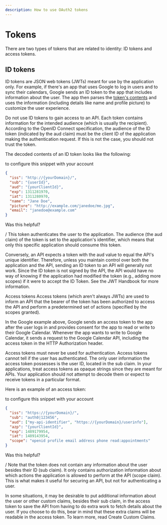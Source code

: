 ```yaml
---
description: How to use OAuth2 tokens
---
```


# Tokens

There are two types of tokens that are related to identity: ID tokens and access tokens.

## ID tokens

ID tokens are JSON web tokens (JWTs) meant for use by the application only. For example, if there's an app that uses Google to log in users and to sync their calendars, Google sends an ID token to the app that includes information about the user. The app then parses the [token's contents](https://openid.net/specs/openid-connect-core-1_0.html#StandardClaims) and uses the information (including details like name and profile picture) to customize the user experience.

Do not use ID tokens to gain access to an API. Each token contains information for the intended audience (which is usually the recipient). According to the OpenID Connect specification, the audience of the ID token (indicated by the aud claim) must be the client ID of the application making the authentication request. If this is not the case, you should not trust the token.

The decoded contents of an ID token looks like the following:

to configure this snippet with your account

```json
{
  "iss": "http://{yourDomain}/",
  "sub": "{userId}",
  "aud": "{yourClientId}",
  "exp": 1311281970,
  "iat": 1311280970,
  "name": "Jane Doe",
  "picture": "http://example.com/janedoe/me.jpg",
  "email": "janedoe@example.com"
}
```

Was this helpful?

/
This token authenticates the user to the application. The audience (the aud claim) of the token is set to the application's identifier, which means that only this specific application should consume this token.

Conversely, an API expects a token with the aud value to equal the API's unique identifier. Therefore, unless you maintain control over both the application and the API, sending an ID token to an API will generally not work. Since the ID token is not signed by the API, the API would have no way of knowing if the application had modified the token (e.g., adding more scopes) if it were to accept the ID Token. See the JWT Handbook for more information.

Access tokens
Access tokens (which aren't always JWTs) are used to inform an API that the bearer of the token has been authorized to access the API and perform a predetermined set of actions (specified by the scopes granted).

In the Google example above, Google sends an access token to the app after the user logs in and provides consent for the app to read or write to their Google Calendar. Whenever the app wants to write to Google Calendar, it sends a request to the Google Calendar API, including the access token in the HTTP Authorization header.

Access tokens must never be used for authentication. Access tokens cannot tell if the user has authenticated. The only user information the access token possesses is the user ID, located in the sub claim. In your applications, treat access tokens as opaque strings since they are meant for APIs. Your application should not attempt to decode them or expect to receive tokens in a particular format.

Here is an example of an access token:

to configure this snippet with your account

```json
{
  "iss": "https://{yourDomain}/",
  "sub": "auth0|123456",
  "aud": ["my-api-identifier", "https://{yourDomain}/userinfo"],
  "azp": "{yourClientId}",
  "exp": 1489179954,
  "iat": 1489143954,
  "scope": "openid profile email address phone read:appointments"
}
```

Was this helpful?

/
Note that the token does not contain any information about the user besides their ID (sub claim). It only contains authorization information about which actions the application is allowed to perform at the API (scope claim). This is what makes it useful for securing an API, but not for authenticating a user.

In some situations, it may be desirable to put additional information about the user or other custom claims, besides their sub claim, in the access token to save the API from having to do extra work to fetch details about the user. If you choose to do this, bear in mind that these extra claims will be readable in the access token. To learn more, read Create Custom Claims.
